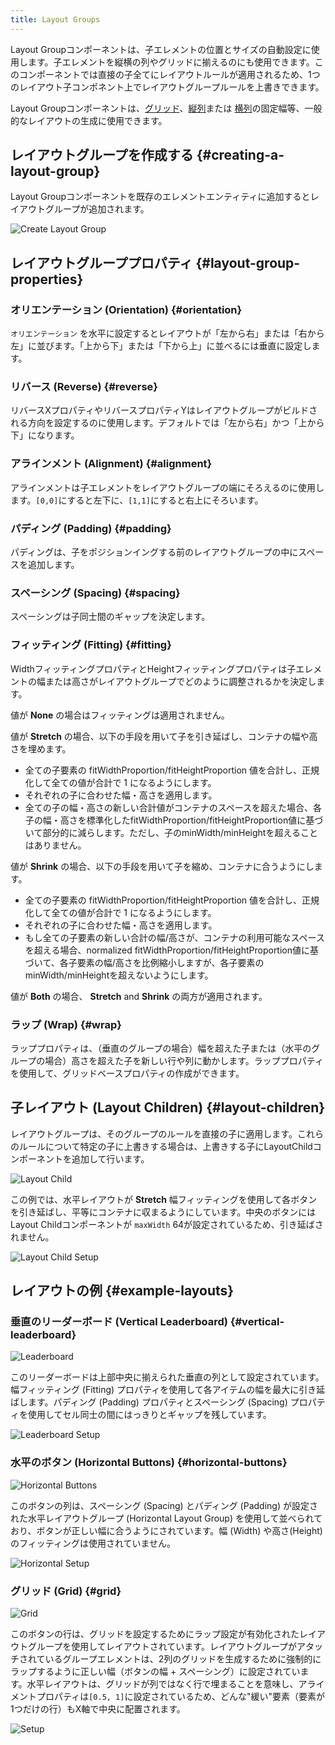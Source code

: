 ```yaml
---
title: Layout Groups
---
```


Layout Groupコンポーネントは、子エレメントの位置とサイズの自動設定に使用します。子エレメントを縦横の列やグリッドに揃えるのにも使用できます。このコンポーネントでは直接の子全てにレイアウトルールが適用されるため、1つのレイアウト子コンポネント上でレイアウトグループルールを上書きできます。

Layout Groupコンポーネントは、[グリッド][10]、[縦列][11]または [横列][12]の固定幅等、一般的なレイアウトの生成に使用できます。

## レイアウトグループを作成する {#creating-a-layout-group}

Layout Groupコンポーネントを既存のエレメントエンティティに追加するとレイアウトグループが追加されます。

![Create Layout Group](/img/user-manual/user-interface/layout-groups/create-layout-group.jpg)

## レイアウトグループプロパティ {#layout-group-properties}

### オリエンテーション (Orientation) {#orientation}

 `オリエンテーション` を水平に設定するとレイアウトが「左から右」または「右から左」に並びます。「上から下」または「下から上」に並べるには垂直に設定します。

### リバース (Reverse) {#reverse}

リバースXプロパティやリバースプロパティYはレイアウトグループがビルドされる方向を設定するのに使用します。デフォルトでは「左から右」かつ「上から下」になります。

### アラインメント (Alignment) {#alignment}

アラインメントは子エレメントをレイアウトグループの端にそろえるのに使用します。`[0,0]`にすると左下に、`[1,1]`にすると右上にそろいます。

### パディング (Padding) {#padding}

パディングは、子をポジションイングする前のレイアウトグループの中にスペースを追加します。

### スペーシング (Spacing) {#spacing}

スペーシングは子同士間のギャップを決定します。

### フィッティング (Fitting) {#fitting}

WidthフィッティングプロパティとHeightフィッティングプロパティは子エレメントの幅または高さがレイアウトグループでどのように調整されるかを決定します。

値が **None** の場合はフィッティングは適用されません。

値が **Stretch** の場合、以下の手段を用いて子を引き延ばし、コンテナの幅や高さを埋めます。

- 全ての子要素の fitWidthProportion/fitHeightProportion 値を合計し、正規化して全ての値が合計で 1 になるようにします。
- それぞれの子に合わせた幅・高さを適用します。
- 全ての子の幅・高さの新しい合計値がコンテナのスペースを超えた場合、各子の幅・高さを標準化したfitWidthProportion/fitHeightProportion値に基づいて部分的に減らします。ただし、子のminWidth/minHeightを超えることはありません。

値が **Shrink** の場合、以下の手段を用いて子を縮め、コンテナに合うようにします。

- 全ての子要素の fitWidthProportion/fitHeightProportion 値を合計し、正規化して全ての値が合計で 1 になるようにします。
- それぞれの子に合わせた幅・高さを適用します。
- もし全ての子要素の新しい合計の幅/高さが、コンテナの利用可能なスペースを超える場合、normalized fitWidthProportion/fitHeightProportion値に基づいて、各子要素の幅/高さを比例縮小しますが、各子要素のminWidth/minHeightを超えないようにします。

値が **Both** の場合、 **Stretch** and **Shrink** の両方が適用されます。

### ラップ (Wrap) {#wrap}

ラッププロパティは、（垂直のグループの場合）幅を超えた子または（水平のグループの場合）高さを超えた子を新しい行や列に動かします。ラッププロパティを使用して、グリッドベースプロパティの作成ができます。

## 子レイアウト (Layout Children) {#layout-children}

レイアウトグループは、そのグループのルールを直接の子に適用します。これらのルールについて特定の子に上書きする場合は、上書きする子にLayoutChildコンポーネントを追加して行います。

![Layout Child](/img/user-manual/user-interface/layout-groups/layout-child-max-width.jpg)

この例では、水平レイアウトが **Stretch** 幅フィッティングを使用して各ボタンを引き延ばし、平等にコンテナに収まるようにしています。中央のボタンにはLayout Childコンポーネントが `maxWidth` 64が設定されているため、引き延ばされません。

![Layout Child Setup](/img/user-manual/user-interface/layout-groups/layout-child-setup.jpg)

## レイアウトの例 {#example-layouts}

### 垂直のリーダーボード (Vertical Leaderboard) {#vertical-leaderboard}

![Leaderboard](/img/user-manual/user-interface/layout-groups/leaderboard.jpg)

このリーダーボードは上部中央に揃えられた垂直の列として設定されています。幅フィッティング (Fitting) プロパティを使用して各アイテムの幅を最大に引き延ばします。パディング (Padding) プロパティとスペーシング (Spacing) プロパティを使用してセル同士の間にはっきりとギャップを残しています。

![Leaderboard Setup](/img/user-manual/user-interface/layout-groups/leaderboard-setup.jpg)

### 水平のボタン (Horizontal Buttons) {#horizontal-buttons}

![Horizontal Buttons](/img/user-manual/user-interface/layout-groups/horizontal-layout.jpg)

このボタンの列は、スペーシング (Spacing) とパディング (Padding) が設定された水平レイアウトグループ (Horizontal Layout Group) を使用して並べられており、ボタンが正しい幅に合うようにされています。幅 (Width) や高さ(Height) のフィッティングは使用されていません。

![Horizontal Setup](/img/user-manual/user-interface/layout-groups/horizontal-setup.jpg)

### グリッド (Grid) {#grid}

![Grid](/img/user-manual/user-interface/layout-groups/grid-layout.jpg)

このボタンの行は、グリッドを設定するためにラップ設定が有効化されたレイアウトグループを使用してレイアウトされています。レイアウトグループがアタッチされているグループエレメントは、2列のグリッドを生成するために強制的にラップするように正しい幅（ボタンの幅 + スペーシング）に設定されています。水平レイアウトは、グリッドが列ではなく行で埋まることを意味し、アライメントプロパティは`[0.5, 1]`に設定されているため、どんな"緩い"要素（要素が1つだけの行）もX軸で中央に配置されます。

![Setup](/img/user-manual/user-interface/layout-groups/grid-setup.jpg)

[10]: /user-manual/user-interface/layout-groups#grid
[11]: /user-manual/user-interface/layout-groups#vertical-leaderboard
[12]: /user-manual/user-interface/layout-groups#horizontal-buttons
